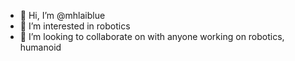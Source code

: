- 👋 Hi, I’m @mhlaiblue
- 👀 I’m interested in robotics
- 💞️ I’m looking to collaborate on with anyone working on robotics, humanoid


<!---
mhlaiblue/mhlaiblue is a ✨ special ✨ repository because its `README.md` (this file) appears on your GitHub profile.
You can click the Preview link to take a look at your changes.
--->
